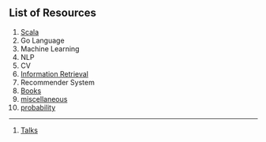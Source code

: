 ## List of Resources

1. [Scala](https://tigermlt.github.io/blog/scala)
2. Go Language
3. Machine Learning
4. NLP
5. CV
6. [Information Retrieval](https://tigermlt.github.io/blog/IR)
7. Recommender System
8. [Books](https://tigermlt.github.io/blog/books)
9. [miscellaneous](https://tigermlt.github.io/blog/miscellaneous)
10. [probability](https://tigermlt.github.io/blog/probability)
-------------------------

1. [Talks](https://tigermlt.github.io/blog/talk)

